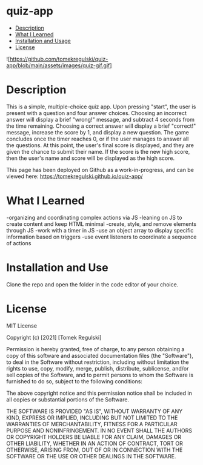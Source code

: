 # quiz-app

* [Description ](#description)
* [What I Learned](#what-i-learned)
* [Installation and Usage](#installation-and-usa)
* [License](#license)

![https://github.com/tomekregulski/quiz-app/blob/main/assets/images/quiz-gif.gif]

# Description

This is a simple, multiple-choice quiz app. Upon pressing "start", the user is present with a question and four answer choices. Choosing an incorrect answer will display a brief "wrong!" message, and subtract 4 seconds from the time remaining. Choosing a correct answer will display a brief "correct!" message, increase the score by 1, and display a new question. The game concludes once the timer reaches 0, or if the user manages to answer all the questions. At this point, the user's final score is displayed, and they are given the chance to submit their name. If the score is the new high score, then the user's name and score will be displayed as the high score.

This page has been deployed on Github as a work-in-progress, and can be viewed here:  https://tomekregulski.github.io/quiz-app/

# What I Learned

-organizing and coordinating complex actions via JS
-leaning on JS to create content and keep HTML minimal
-create, style, and remove elements through JS
-work with a timer in JS
-use an object array to display specific information based on triggers
-use event listeners to coordinate a sequence of actions

# Installation and Use

Clone the repo and open the folder in the code editor of your choice. 

# License

MIT License

Copyright (c) [2021] [Tomek Regulski]

Permission is hereby granted, free of charge, to any person obtaining a copy
of this software and associated documentation files (the "Software"), to deal
in the Software without restriction, including without limitation the rights
to use, copy, modify, merge, publish, distribute, sublicense, and/or sell
copies of the Software, and to permit persons to whom the Software is
furnished to do so, subject to the following conditions:

The above copyright notice and this permission notice shall be included in all
copies or substantial portions of the Software.

THE SOFTWARE IS PROVIDED "AS IS", WITHOUT WARRANTY OF ANY KIND, EXPRESS OR
IMPLIED, INCLUDING BUT NOT LIMITED TO THE WARRANTIES OF MERCHANTABILITY,
FITNESS FOR A PARTICULAR PURPOSE AND NONINFRINGEMENT. IN NO EVENT SHALL THE
AUTHORS OR COPYRIGHT HOLDERS BE LIABLE FOR ANY CLAIM, DAMAGES OR OTHER
LIABILITY, WHETHER IN AN ACTION OF CONTRACT, TORT OR OTHERWISE, ARISING FROM,
OUT OF OR IN CONNECTION WITH THE SOFTWARE OR THE USE OR OTHER DEALINGS IN THE
SOFTWARE.